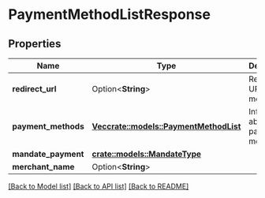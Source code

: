 # PaymentMethodListResponse

## Properties

Name | Type | Description | Notes
------------ | ------------- | ------------- | -------------
**redirect_url** | Option<**String**> | Redirect URL of the merchant | [optional]
**payment_methods** | [**Vec<crate::models::PaymentMethodList>**](PaymentMethodList.md) | Information about the payment method | 
**mandate_payment** | [**crate::models::MandateType**](MandateType.md) |  | 
**merchant_name** | Option<**String**> |  | [optional]

[[Back to Model list]](../README.md#documentation-for-models) [[Back to API list]](../README.md#documentation-for-api-endpoints) [[Back to README]](../README.md)


